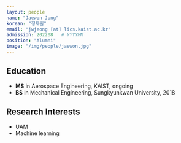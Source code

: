 ```yaml
---
layout: people
name: "Jaewon Jung"
korean: "정재원"
email: "jwjeong [at] lics.kaist.ac.kr"
admission: 202208   # YYYYMM
position: "Alumni"
image: "/img/people/jaewon.jpg"
---
```


## Education

- **MS** in Aerospace Engineering, KAIST, ongoing
- **BS** in Mechanical Engineering, Sungkyunkwan University, 2018

## Research Interests

- UAM
- Machine learning
